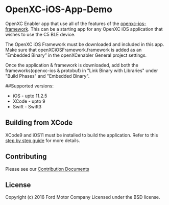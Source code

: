 # OpenXC-iOS-App-Demo
OpenXC Enabler app that use all of the features of the [openxc-ios-framework](https://github.com/openxc/openxc-ios-framework). This can be a starting app for any OpenXC iOS application that wishes to use the C5 BLE device.

The OpenXC iOS Framework must be downloaded and included in this app. Make sure that openXCiOSFramework.framework is added as an “Embedded Binary” in the openXCenabler General project settings.

Once the application & framework is downloaded, add both the frameworks(openxc-ios & protobuf) in "Link Binary with Libraries" under "Build Phases" and "Embedded Binary". 

##Supported versions:
* iOS - upto 11.2.5
* XCode - upto 9
* Swift - Swift3


## Building from XCode
XCode9 and iOS11 must be installed to build the application. Refer to this [step by step guide](https://github.com/openxc/openxc-ios-framework/blob/master/StepsToBuildOpenXCiOSFrameworkAndDemoApp.docx) for more details.


## Contributing

Please see our [Contribution Documents](https://github.com/openxc/openxc-ios-app-demo/blob/master/CONTRIBUTING.mkd)

## License
Copyright (c) 2016 Ford Motor Company
Licensed under the BSD license.
